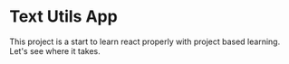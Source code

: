 # Text Utils App
This project is a start to learn react properly with project based learning.
Let's see where it takes. 